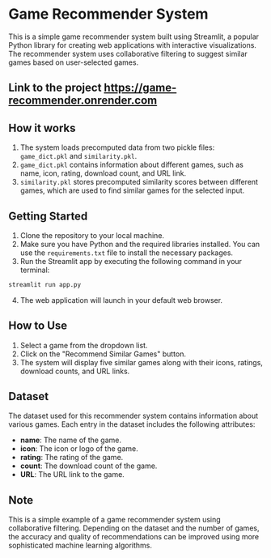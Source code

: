 # Game Recommender System

This is a simple game recommender system built using Streamlit, a popular Python library for creating web applications with interactive visualizations. The recommender system uses collaborative filtering to suggest similar games based on user-selected games.

## Link to the project https://game-recommender.onrender.com

## How it works

1. The system loads precomputed data from two pickle files: `game_dict.pkl` and `similarity.pkl`.
2. `game_dict.pkl` contains information about different games, such as name, icon, rating, download count, and URL link.
3. `similarity.pkl` stores precomputed similarity scores between different games, which are used to find similar games for the selected input.

## Getting Started

1. Clone the repository to your local machine.
2. Make sure you have Python and the required libraries installed. You can use the `requirements.txt` file to install the necessary packages.
3. Run the Streamlit app by executing the following command in your terminal:

```bash
streamlit run app.py
```

4. The web application will launch in your default web browser.

## How to Use

1. Select a game from the dropdown list.
2. Click on the "Recommend Similar Games" button.
3. The system will display five similar games along with their icons, ratings, download counts, and URL links.

## Dataset

The dataset used for this recommender system contains information about various games. Each entry in the dataset includes the following attributes:

- **name**: The name of the game.
- **icon**: The icon or logo of the game.
- **rating**: The rating of the game.
- **count**: The download count of the game.
- **URL**: The URL link to the game.

## Note

This is a simple example of a game recommender system using collaborative filtering. Depending on the dataset and the number of games, the accuracy and quality of recommendations can be improved using more sophisticated machine learning algorithms.
